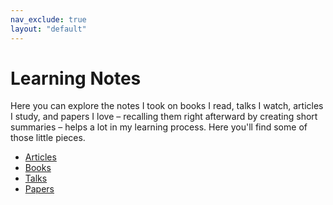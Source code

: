 ```yaml
---
nav_exclude: true
layout: "default"
---
```


# Learning Notes

Here you can explore the notes I took on books I read, talks I watch, articles I study, and papers I love – recalling them right afterward by creating short summaries – helps a lot in my learning process. Here you'll find some of those little pieces.

* [Articles](./articles/)
* [Books](./books/)
* [Talks](./talks/)
* [Papers](./papers/)